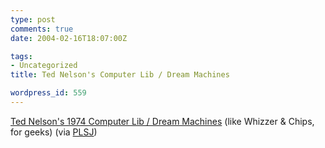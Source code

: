```yaml
---
type: post
comments: true
date: 2004-02-16T18:07:00Z

tags:
- Uncategorized
title: Ted Nelson's Computer Lib / Dream Machines

wordpress_id: 559
---
```


[Ted Nelson's 1974 Computer Lib / Dream Machines](http://www.digibarn.com/collections/books/computer-lib/) (like Whizzer & Chips, for geeks) (via [PLSJ](http://www.purselipsquarejaw.org))
